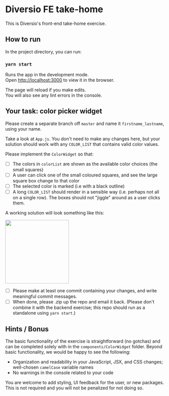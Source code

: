 # Diversio FE take-home

This is Diversio's front-end take-home exercise.

## How to run

In the project directory, you can run:

### `yarn start`

Runs the app in the development mode.\
Open [http://localhost:3000](http://localhost:3000) to view it in the browser.

The page will reload if you make edits.\
You will also see any lint errors in the console.

## Your task: color picker widget

Please create a separate branch off `master` and name it `firstname_lastname`, using your name.

Take a look at `App.js`. You don't need to make any changes here, but your solution should work with any `COLOR_LIST` that contains valid color values.

Please implement the `ColorWidget` so that: 

- [ ] The colors in `colorList` are shown as the available color choices (the small squares) 
- [ ] A user can click one of the small coloured squares, and see the large square box change to that color
- [ ] The selected color is marked (i.e with a black outline)
- [ ] A long `COLOR_LIST` should render in a sensible way (i.e. perhaps not all on a single row). The boxes should not "jiggle" around as a user clicks them.

A working solution will look something like this:

<img src="https://github.com/DiversioTeam/diversio-fe-exercise/blob/master/color_picker_example_solution.png?raw=true" width="200" />

- [ ] Please make at least one commit containing your changes, and write meaningful commit messages.
- [ ] When done, please .zip up the repo and email it back. (Please don't combine it with the backend exercise; this repo should run as a standalone using `yarn start`.)

## Hints / Bonus
The basic functionality of the exercise is straightforward (no gotchas) and can be completed solely with in the `components/ColorWidget` folder. Beyond basic functionality, we would be happy to see the following:

- Organization and readability in your JavaScript, JSX, and CSS changes; well-chosen `camelCase` variable names
- No warnings in the console related to your code

You are welcome to add styling, UI feedback for the user, or new packages. This is not required and you will not be penalized for not doing so.
